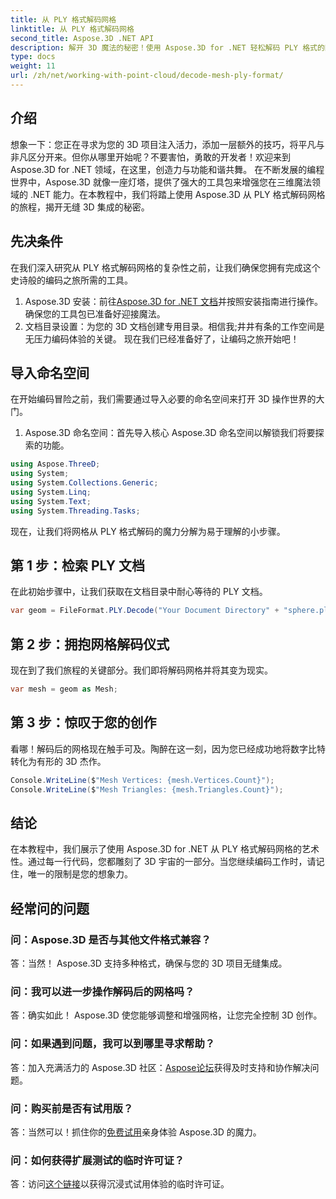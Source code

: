 ```yaml
---
title: 从 PLY 格式解码网格
linktitle: 从 PLY 格式解码网格
second_title: Aspose.3D .NET API
description: 解开 3D 魔法的秘密！使用 Aspose.3D for .NET 轻松解码 PLY 格式的网格。将您的项目提升到新的维度。
type: docs
weight: 11
url: /zh/net/working-with-point-cloud/decode-mesh-ply-format/
---
```

## 介绍
想象一下：您正在寻求为您的 3D 项目注入活力，添加一层额外的技巧，将平凡与非凡区分开来。但你从哪里开始呢？不要害怕，勇敢的开发者！欢迎来到 Aspose.3D for .NET 领域，在这里，创造力与功能和谐共舞。
在不断发展的编程世界中，Aspose.3D 就像一座灯塔，提供了强大的工具包来增强您在三维魔法领域的 .NET 能力。在本教程中，我们将踏上使用 Aspose.3D 从 PLY 格式解码网格的旅程，揭开无缝 3D 集成的秘密。
## 先决条件
在我们深入研究从 PLY 格式解码网格的复杂性之前，让我们确保您拥有完成这个史诗般的编码之旅所需的工具。
1.  Aspose.3D 安装：前往[Aspose.3D for .NET 文档](https://reference.aspose.com/3d/net/)并按照安装指南进行操作。确保您的工具包已准备好迎接魔法。
2. 文档目录设置：为您的 3D 文档创建专用目录。相信我;井井有条的工作空间是无压力编码体验的关键。
现在我们已经准备好了，让编码之旅开始吧！
## 导入命名空间
在开始编码冒险之前，我们需要通过导入必要的命名空间来打开 3D 操作世界的大门。
1. Aspose.3D 命名空间：首先导入核心 Aspose.3D 命名空间以解锁我们将要探索的功能。
```csharp
using Aspose.ThreeD;
using System;
using System.Collections.Generic;
using System.Linq;
using System.Text;
using System.Threading.Tasks;
```
现在，让我们将网格从 PLY 格式解码的魔力分解为易于理解的小步骤。
## 第 1 步：检索 PLY 文档
在此初始步骤中，让我们获取在文档目录中耐心等待的 PLY 文档。
```csharp
var geom = FileFormat.PLY.Decode("Your Document Directory" + "sphere.ply");
```
## 第 2 步：拥抱网格解码仪式
现在到了我们旅程的关键部分。我们即将解码网格并将其变为现实。
```csharp
var mesh = geom as Mesh;
```
## 第 3 步：惊叹于您的创作
看哪！解码后的网格现在触手可及。陶醉在这一刻，因为您已经成功地将数字比特转化为有形的 3D 杰作。
```csharp
Console.WriteLine($"Mesh Vertices: {mesh.Vertices.Count}");
Console.WriteLine($"Mesh Triangles: {mesh.Triangles.Count}");
```
## 结论
在本教程中，我们展示了使用 Aspose.3D for .NET 从 PLY 格式解码网格的艺术性。通过每一行代码，您都雕刻了 3D 宇宙的一部分。当您继续编码工作时，请记住，唯一的限制是您的想象力。

## 经常问的问题
### 问：Aspose.3D 是否与其他文件格式兼容？
答：当然！ Aspose.3D 支持多种格式，确保与您的 3D 项目无缝集成。
### 问：我可以进一步操作解码后的网格吗？
答：确实如此！ Aspose.3D 使您能够调整和增强网格，让您完全控制 3D 创作。
### 问：如果遇到问题，我可以到哪里寻求帮助？
答：加入充满活力的 Aspose.3D 社区：[Aspose论坛](https://forum.aspose.com/c/3d/18)获得及时支持和协作解决问题。
### 问：购买前是否有试用版？
答：当然可以！抓住你的[免费试用](https://releases.aspose.com/)亲身体验 Aspose.3D 的魔力。
### 问：如何获得扩展测试的临时许可证？
答：访问[这个链接](https://purchase.aspose.com/temporary-license/)以获得沉浸式试用体验的临时许可证。